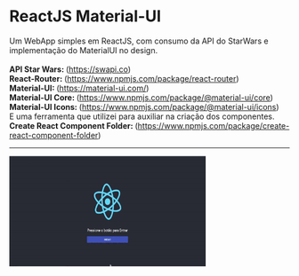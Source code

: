 # ReactJS Material-UI
Um WebApp simples em ReactJS, com consumo da API do StarWars e implementação do MaterialUI no design.<br/><br/>
<Strong>API Star Wars: </Strong>(https://swapi.co)<br/>
<Strong>React-Router: </Strong>(https://www.npmjs.com/package/react-router)<br/>
<Strong>Material-UI: </Strong>(https://material-ui.com/)<br/>
<Strong>Material-UI Core: </Strong>(https://www.npmjs.com/package/@material-ui/core)<br/>
<Strong>Material-UI Icons: </Strong>(https://www.npmjs.com/package/@material-ui/icons)<br/>
E uma ferramenta que utilizei para auxiliar na criação dos componentes.<br/>
<Strong>Create React Component Folder: </Strong>(https://www.npmjs.com/package/create-react-component-folder)<br/><hr>

<div>
<img src="https://github.com/EwertonBello/ReactJS_MaterialUI/blob/master/ReactJS01.gif" width="70%">
</div>
